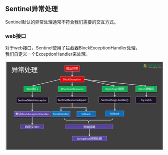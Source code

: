 ## Sentinel异常处理
Sentinel默认的异常处理通常不符合我们需要的交互方式。

### web接口
对于web接口，Sentinel使用了拦截器BlockExceptionHandler处理，  
我们自定义一个ExceptionHandler来处理。

![](./images/cloud-32-01.png)